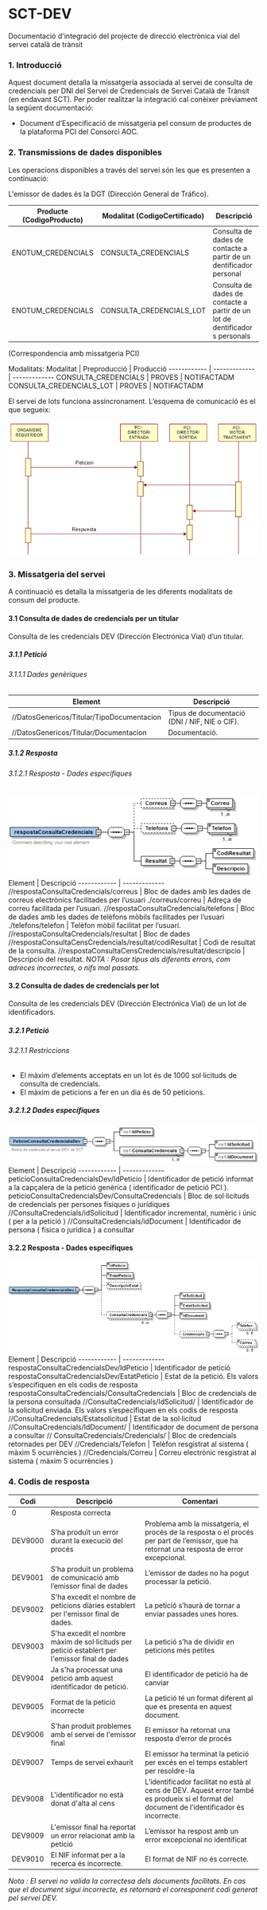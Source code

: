 # SCT-DEV
Documentació d'integració del projecte de direcció electrònica vial del servei català de trànsit    

### 1. Introducció
Aquest document detalla la missatgeria associada al servei de consulta de credencials per DNI  del Servei de Credencials de Servei Català de Trànsit (en endavant SCT).
Per poder realitzar la integració cal conèixer prèviament la següent documentació:
* Document d’Especificació de missatgeria pel consum de productes de la plataforma PCI del Consorci AOC.

### 2. Transmissions de dades disponibles
Les operacions disponibles a través del servei són les que es presenten a continuació:

L'emissor de dades és la DGT (Dirección General de Tráfico).

Producte (CodigoProducto) | Modalitat (CodigoCertificado) | Descripció
------------ | ------------- | -------------
ENOTUM_CREDENCIALS | CONSULTA_CREDENCIALS| Consulta de dades de contacte a partir de  un dentificador personal
ENOTUM_CREDENCIALS | CONSULTA_CREDENCIALS_LOT | Consulta de dades de contacte a partir de  un lot de dentificador s personals

(Correspondencia amb missatgeria PCI)

Modalitats:
Modalitat | Preproducció | Producció
------------ | ------------- | -------------
CONSULTA_CREDENCIALS | PROVES | NOTIFACTADM
CONSULTA_CREDENCIALS_LOT | PROVES | NOTIFACTADM

El servei de lots funciona assíncronament. L’esquema de comunicació és el que segueix:

![Esquema de comunicació](https://github.com/ConsorciAOC/SCT-DEV/blob/main/images/esquema.png)

### 3. Missatgeria del servei
A continuació es detalla la missatgeria de les diferents modalitats de consum del producte.

#### 3.1 Consulta de dades de credencials per un titular
Consulta de les credencials DEV (Dirección Electrónica Vial) d’un titular.

##### 3.1.1 Petició
###### 3.1.1.1 Dades genèriques
Element | Descripció
------------ | -------------
//DatosGenericos/Titular/TipoDocumentacion | Tipus de documentació (DNI / NIF,  NIE o CIF).
//DatosGenericos/Titular/Documentacion | Documentació.

##### 3.1.2 Resposta
###### 3.1.2.1 Resposta - Dades específiques
![Esquema de la resposta de dades específiques](https://github.com/ConsorciAOC/SCT-DEV/blob/main/images/esquema-resposta-dades-especifiques.png)
Element | Descripció
------------ | -------------
//respostaConsultaCredencials/correus | Bloc de dades amb les dades de correus electrònics facilitades per l’usuari
./correus/correu | Adreça de correu facilitada per l’usuari.
//respostaConsultaCredencials/telefons | Bloc de dades amb les dades de telèfons mòbils facilitades per l’usuari
./telefons/telefon | Telèfon mòbil facilitat per l’usuari.
//respostaConsultaCredencials/resultat | Bloc de dades 
//respostaConsultaCensCredencials/resultat/codiResultat | Codi de resultat de la consulta.
//respostaConsultaCensCredencials/resultat/descripcio | Descripció del resultat. *NOTA : Posar tipus als diferents errors, com adreces incorrectes, o nifs mal passats.*

#### 3.2 Consulta de dades de credencials per lot
Consulta de les credencials DEV (Dirección Electrónica Vial) de un lot de identificadors.
##### 3.2.1 Petició
###### 3.2.1.1 Restriccions
* El màxim d’elements acceptats en un lot és de 1000 sol·licituds de consulta de credencials.
* El màxim de peticions a fer en un dia és de 50 peticions.
##### 3.2.1.2 Dades específiques
![Esquema de dades específiques lot](https://github.com/ConsorciAOC/SCT-DEV/blob/main/images/esquema-peticio-dades-especifiques-lot.png)
Element | Descripció
------------ | -------------
peticioConsultaCredencialsDev/IdPeticio | Identificador de petició informat a la capçalera de la petició genèrica ( identificador de petició PCI ).
peticioConsultaCredencialsDev/ConsultaCredencials | Bloc de sol·licituds de credencials per persones físiques o jurídiques
//ConsultaCredencials/idSolicitud | Identificador incremental, numèric i únic ( per a la petició )
//ConsultaCredencials/idDocument | Identificador de persona ( física o jurídica ) a consultar
#### 3.2.2 Resposta - Dades específiques
![Esquema de la resposta de dades específiques lot](https://github.com/ConsorciAOC/SCT-DEV/blob/main/images/esquema-resposta-dades-especifiques-lot.png)
Element | Descripció
------------ | -------------
respostaConsultaCredencialsDev/IdPeticio | Identificador de petició
respostaConsultaCredencialsDev/EstatPeticio | Estat de la petició. Els valors s’especifiquen en els codis de resposta
respostaConsultaCredencials/ConsultaCredencials | Bloc de credencials de la persona consultada
//ConsultaCredencials/IdSolicitud/ | Identificador de la solicitud enviada. Els valors s’especifiquen en els codis de resposta
//ConsultaCredencials/Estatsolicitud | Estat de la sol·licitud
//ConsultaCredencials/IdDocument/ | Identificador de document de persona a consultar
// ConsultaCredencials/Credencials/ | Bloc de credencials retornades per DEV
//Credencials/Telefon | Telèfon resgistrat al sistema ( màxim 5 ocurrències )
//Credencials/Correu | Correu electrònic resgistrat al sistema ( màxim 5 ocurrències )

### 4. Codis de resposta
Codi | Descripció | Comentari
------------ | ------------- | -------------
0 | Resposta correcta |
DEV9000 | S’ha produït un error durant la execució del procés | Problema amb la missatgeria, el procés de la resposta o el procés per part de l’emissor, que ha retornat una resposta de error excepcional.
DEV9001 | S’ha produït un problema de comunicació amb l’emissor final de dades | L’emissor de dades no ha pogut processar la petició.
DEV9002 | S'ha excedit el nombre de peticions diàries establert per l'emissor final de dades. | La petició s’haurà de tornar a enviar passades unes hores.
DEV9003 | S'ha excedit el nombre màxim de sol·licituds per petició establert per l'emissor final de dades | La petició s’ha de dividir en peticions més petites
DEV9004 | Ja s'ha processat una petició amb aquest identificador de petició. | El identificador de petició ha de canviar
DEV9005 | Format de la petició incorrecte | La petició té un format diferent al que es presenta en aquest document.
DEV9006 | S'han produit problemes amb el servei de l'emissor final | El emissor ha retornat una resposta d’error de procés
DEV9007 | Temps de servei exhaurit | El emissor ha terminat la petició per excés en el temps establert per resoldre-la
DEV9008 | L'identificador no està donat d'alta al cens | L’identificador facilitat no està al cens de DEV. Aquest error també es produeix si el format del document de l’identificador és incorrecte.
DEV9009 | L'emissor final ha reportat un error relacionat amb la petició | L’emissor ha respost amb un error excepcional no identificat
DEV9010 | El NIF informat per a la recerca és incorrecte. | El format de NIF no és correcte.

*Nota : El servei no valida la correctesa dels documents facilitats. En cas que el document sigui incorrecte, es retornarà el corresponent codi generat pel servei DEV.*
